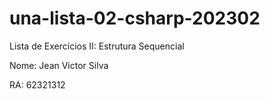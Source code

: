 # una-lista-02-csharp-202302
Lista de Exercícios II: Estrutura Sequencial

Nome: Jean Victor Silva

RA: 62321312
